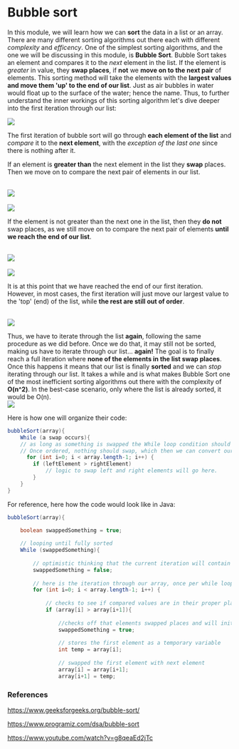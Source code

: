 # Bubble sort
In this module, we will learn how we can **sort** the data in a list or an array. There are many different sorting algorithms out there each with different _complexity_ and _efficency_. One of the simplest sorting algorithms, and the one we will be discussing in this module, is **Bubble Sort**. 
Bubble Sort takes an element and compares it to the _next_ element in the list. If the element is _greater_ in value, they **swap places**, if **not** we **move on to the next pair** of elements. This sorting method will take the elements with the **largest values and move them 'up' to the end of our list**. Just as air bubbles in water would float up to the surface of the water; hence the name. Thus, to further understand the inner workings of this sorting algorithm let's dive deeper into the first iteration through our list: 

<img src="images/bubble-sort-unordered-list.png"><br/>

The first iteration of bubble sort will go through **each element of the list** and _compare_ it to the **next element**, with the _exception of the last one_ since there is nothing after it.

If an element is **greater than** the next element in the list they **swap** places. Then we move on to compare the next pair of elements in our list. 

<br><img src="images\bubble-sort-swapping-elements.png"><br>
<br><img src="images\bubble-sort-swapped.png"><br>

If the element is not greater than the next one in the list, then they **do not** swap places, as we still move on to compare the next pair of elements **until we reach the end of our list**. 

<br><img src="images\bubble-sort-not-swapping.png"><br>
<br><img src="images/bubble-sort-continue-iteration.png"><br>

It is at this point that we have reached the end of our first iteration. However, in most cases, the first iteration will just move our largest value to the 'top' (end) of the list, while **the rest are still out of order**. 

<br><img src="images\bubble-sort-unordered-2.png"><br>

Thus, we have to iterate through the list **again**, following the same procedure as we did before. Once we do that, it may still not be sorted, making us have to iterate through our list... **again!** The goal is to finally reach a full iteration where **none of the elements in the list swap places**. Once this happens it means that our list is finally **sorted** and we can _stop_ iterating through our list. It takes a while and is what makes Bubble Sort one of the most inefficient sorting algorithms out there with the complexity of **O(n^2)**. In the best-case scenario, only where the list is already sorted, it would be O(n).
<br><img src="images\bubble-sort-ordered.png"><br>

Here is how one will organize their code: 
``` Java
bubbleSort(array){
    While (a swap occurs){
    // as long as something is swapped the While loop condition should equal TRUE, so the algorithm can continue to run until ordered. 
    // Once ordered, nothing should swap, which then we can convert our While loop condition to FALSE, breaking us free from the loop. Otherwise, we will continue to loop forever.
      for (int i=0; i < array.length-1; i++) {
        if (leftElement > rightElement)
            // logic to swap left and right elements will go here. 
        }
    }
}
```

For reference, here how the code would look like in Java:
``` Java
bubbleSort(array){

    boolean swappedSomething = true;
    
    // looping until fully sorted 
    While (swappedSomething){
        
        // optimistic thinking that the current iteration will contain no swapped elements and will end the while loop
        swappedSomething = false;
        
        // here is the iteration through our array, once per while loop
        for (int i=0; i < array.length-1; i++) {
            
            // checks to see if compared values are in their proper place.
            if (array[i] > array[i+1]){
                
                //checks off that elements swapped places and will initialize another iteration
                swappedSomething = true;
                
                // stores the first element as a temporary variable
                int temp = array[i];
                
                // swapped the first element with next element
                array[i] = array[i+1];
                array[i+1] = temp;
```



### References
https://www.geeksforgeeks.org/bubble-sort/

https://www.programiz.com/dsa/bubble-sort

https://www.youtube.com/watch?v=g8qeaEd2jTc